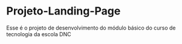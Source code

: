 # Projeto-Landing-Page
Esse é o projeto de desenvolvimento do módulo básico do curso de tecnologia da escola DNC
